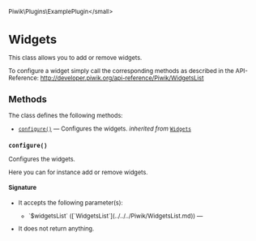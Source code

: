 <small>Piwik\Plugins\ExamplePlugin\</small>

Widgets
=======

This class allows you to add or remove widgets.

To configure a widget simply call the corresponding methods as described in the API-Reference:
http://developer.piwik.org/api-reference/Piwik/WidgetsList

Methods
-------

The class defines the following methods:

- [`configure()`](#configure) &mdash; Configures the widgets. *inherited from* [`Widgets`](../../../Piwik/Plugin/Widgets.md)

<a name="configure" id="configure"></a>
<a name="configure" id="configure"></a>
### `configure()`

Configures the widgets.

Here you can for instance add or remove widgets.

#### Signature

-  It accepts the following parameter(s):

   <ul>
   <li>
      <div markdown="1" class="parameter">
      `$widgetsList` ([`WidgetsList`](../../../Piwik/WidgetsList.md)) &mdash;

      <div markdown="1" class="param-desc"></div>

      <div style="clear:both;"/>

      </div>
   </li>
   </ul>
- It does not return anything.

